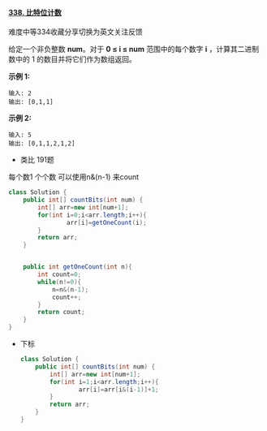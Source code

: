 #### [338. 比特位计数](https://leetcode-cn.com/problems/counting-bits/)

难度中等334收藏分享切换为英文关注反馈

给定一个非负整数 **num**。对于 **0 ≤ i ≤ num** 范围中的每个数字 **i** ，计算其二进制数中的 1 的数目并将它们作为数组返回。

**示例 1:**

```
输入: 2
输出: [0,1,1]
```

**示例 2:**

```
输入: 5
输出: [0,1,1,2,1,2]
```





* 类比 191题

每个数1 个个数  可以使用n&(n-1) 来count

```java
class Solution {
    public int[] countBits(int num) {
        int[] arr=new int[num+1];
        for(int i=0;i<arr.length;i++){
                arr[i]=getOneCount(i);
        }
        return arr;
    }


    public int getOneCount(int n){
        int count=0;
        while(n!=0){
            n=n&(n-1);
            count++;
        }
        return count;
    }
}
```



* 下标

  ```java
  class Solution {
      public int[] countBits(int num) {
          int[] arr=new int[num+1];
          for(int i=1;i<arr.length;i++){
                  arr[i]=arr[i&(i-1)]+1;
          }
          return arr;
      }    
  }
  ```

  

